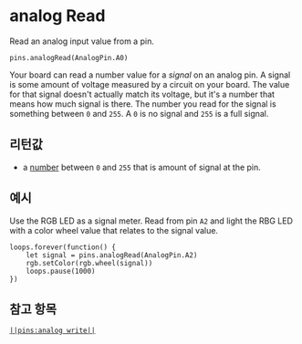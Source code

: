 # analog Read

Read an analog input value from a pin.

```sig
pins.analogRead(AnalogPin.A0)
```

Your board can read a number value for a *signal* on an analog pin. A signal is some amount of voltage measured by a circuit on your board. The value for that signal doesn't actually match its voltage, but it's a number that means how much signal is there. The number you read for the signal is something between `0` and `255`. A `0` is no signal and `255` is a full signal.

## 리턴값

* a [number](/types/number) between `0` and `255` that is amount of signal at the pin.

## 예시

Use the RGB LED as a signal meter. Read from pin `A2` and light the RBG LED with a color wheel value that relates to the signal value.

```blocks
loops.forever(function() {
    let signal = pins.analogRead(AnalogPin.A2)
    rgb.setColor(rgb.wheel(signal))
    loops.pause(1000)
}) 
```

## 참고 항목

[`||pins:analog write||`](/reference/pins/analog-write)